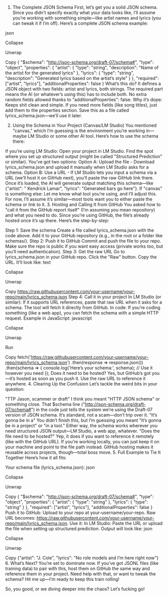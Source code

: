1. The Complete JSON Schema
First, let’s get you a solid JSON schema. Since you didn’t specify exactly what your data looks like, I’ll assume you’re working with something simple—like artist names and lyrics (you can tweak it if I’m off). Here’s a complete JSON schema example:

json

Collapse

Unwrap

Copy
{
  "$schema": "http://json-schema.org/draft-07/schema#",
  "type": "object",
  "properties": {
    "artist": {
      "type": "string",
      "description": "Name of the artist for the generated lyrics"
    },
    "lyrics": {
      "type": "string",
      "description": "Generated lyrics based on the artist’s style"
    }
  },
  "required": ["artist", "lyrics"],
  "additionalProperties": false
}
What’s this do? It defines a JSON object with two fields: artist and lyrics, both strings. The required part means the AI (or whatever’s using this) has to include both. No extra random fields allowed thanks to "additionalProperties": false.
Why it’s dope: Keeps shit clean and simple. If you need more fields (like song titles), just add them to the properties section.
Save this as a file called lyrics_schema.json—we’ll use it later.

2. Using the Schema in Your Project (Canvas/LM Studio)
You mentioned "canvas," which I’m guessing is the environment you’re working in—maybe LM Studio or some other AI tool. Here’s how to use the schema there:

If you’re using LM Studio:
Open your project in LM Studio.
Find the spot where you set up structured output (might be called "Structured Prediction" or similar).
You’ve got two options:
Option A: Upload the file - Download lyrics_schema.json and upload it manually when LM Studio asks for a schema.
Option B: Use a URL - If LM Studio lets you input a schema via a URL (we’ll host it on GitHub next), you’ll paste the raw GitHub link there.
Once it’s loaded, the AI will generate output matching this schema—like {"artist": " Kendrick Lamar", "lyrics": "Generated bars go here"}.
If "canvas" is something else: Let me know what tool you’re using, and I’ll adjust this. For now, I’ll assume it’s similar—most tools want you to either paste the schema or link to it.
3. Hosting and Calling It from GitHub
You asked how to "call it from the GitHub report itself" (I’m assuming you mean repository) and what you need to do. Since you’re using GitHub, the file’s already hosted once it’s up there. Here’s the step-by-step:

Step 1: Save the schema
Create a file called lyrics_schema.json with the code above.
Add it to your GitHub repository (e.g., in the root or a folder like schemas/).
Step 2: Push it to GitHub
Commit and push the file to your repo. Make sure the repo is public if you want easy access (private works too, but you’ll need authentication).
Step 3: Get the raw URL
Go to lyrics_schema.json in your GitHub repo.
Click the "Raw" button.
Copy the URL. It’ll look like:
text

Collapse

Unwrap

Copy
https://raw.githubusercontent.com/your-username/your-repo/main/lyrics_schema.json
Step 4: Call it in your project
In LM Studio (or similar): If it supports URL references, paste that raw URL when it asks for a schema. The tool will fetch it directly from GitHub.
In code: If you’re coding something (like a web app), you can fetch the schema with a simple HTTP request. Example in JavaScript:
javascript

Collapse

Unwrap

Run

Copy
fetch('https://raw.githubusercontent.com/your-username/your-repo/main/lyrics_schema.json')
  .then(response => response.json())
  .then(schema => {
    console.log('Here’s your schema:', schema);
    // Use it however you need
  });
Does it need to be hosted? Yes, but GitHub’s got you—it’s hosted as soon as you push it. Use the raw URL to reference it anywhere.
4. Clearing Up the Confusion
Let’s tackle the weird bits in your question:

"TTP Jason, scammer or draft"
I think you meant "HTTP JSON schema" or something close. That $schema line ("http://json-schema.org/draft-07/schema#") in the code just tells the system we’re using the Draft-07 version of JSON schema. It’s standard, not a scam—don’t trip over it.
"It’s gonna be in a"
You didn’t finish this, but I’m guessing you meant "It’s gonna be in a project" or "in a tool." Either way, the schema works wherever you need structured JSON output—LM Studio, a web app, whatever.
"Does the file need to be hosted?"
Yep, it does if you want to reference it remotely (like with the GitHub URL). If you’re working locally, you can just keep it on your machine and point to the file path instead. GitHub hosting makes it reusable across projects, though—total boss move.
5. Full Example to Tie It Together
Here’s how it all fits:

Your schema file (lyrics_schema.json):
json

Collapse

Unwrap

Copy
{
  "$schema": "http://json-schema.org/draft-07/schema#",
  "type": "object",
  "properties": {
    "artist": { "type": "string" },
    "lyrics": { "type": "string" }
  },
  "required": ["artist", "lyrics"],
  "additionalProperties": false
}
Push it to GitHub:
Upload to your repo at your-username/your-repo.
Raw URL becomes: https://raw.githubusercontent.com/your-username/your-repo/main/lyrics_schema.json.
Use it:
In LM Studio: Paste the URL or upload the file when setting up structured prediction.
Output will look like:
json

Collapse

Unwrap

Copy
{"artist": "J. Cole", "lyrics": "No role models and I’m here right now"}
6. What’s Next?
You’re set to dominate now. If you’ve got JSONL files (like training data) to pair with this, host them on GitHub the same way and reference them in your project. Need help with that, or want to tweak the schema? Hit me up—I’m ready to keep this train rolling!

So, you good, or we diving deeper into the chaos? Let’s fucking go!
